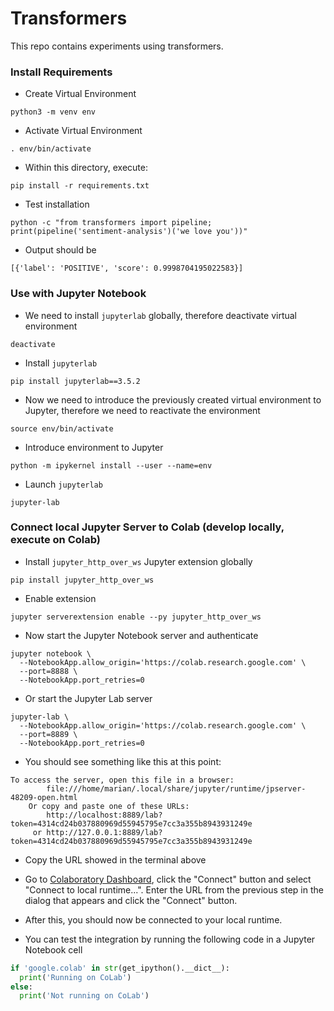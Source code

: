 # Transformers

This repo contains experiments using transformers.

### Install Requirements

- Create Virtual Environment

```shell
python3 -m venv env
```

- Activate Virtual Environment

```shell
. env/bin/activate
```

- Within this directory, execute:

```shell
pip install -r requirements.txt
```

- Test installation

```shell
python -c "from transformers import pipeline; print(pipeline('sentiment-analysis')('we love you'))"
```

- Output should be

```shell
[{'label': 'POSITIVE', 'score': 0.9998704195022583}]
```

### Use with Jupyter Notebook


- We need to install `jupyterlab` globally, therefore deactivate virtual 
  environment

```shell
deactivate
```

- Install `jupyterlab`

```shell
pip install jupyterlab==3.5.2
```

- Now we need to introduce the previously created virtual environment to 
  Jupyter, therefore we need to reactivate the environment

```shell
source env/bin/activate
```

- Introduce environment to Jupyter

```shell
python -m ipykernel install --user --name=env
```

- Launch `jupyterlab`

```shell
jupyter-lab
```

### Connect local Jupyter Server to Colab (develop locally, execute on Colab)

- Install `jupyter_http_over_ws` Jupyter extension globally

```shell
pip install jupyter_http_over_ws
```

- Enable extension

```shell
jupyter serverextension enable --py jupyter_http_over_ws
```

- Now start the Jupyter Notebook server and authenticate

```shell
jupyter notebook \
  --NotebookApp.allow_origin='https://colab.research.google.com' \
  --port=8888 \
  --NotebookApp.port_retries=0
```

- Or start the Jupyter Lab server

```shell
jupyter-lab \
  --NotebookApp.allow_origin='https://colab.research.google.com' \
  --port=8889 \
  --NotebookApp.port_retries=0
```

- You should see something like this at this point:

```shell
To access the server, open this file in a browser:
        file:///home/marian/.local/share/jupyter/runtime/jpserver-48209-open.html
    Or copy and paste one of these URLs:
        http://localhost:8889/lab?token=4314cd24b037880969d55945795e7cc3a355b8943931249e
     or http://127.0.0.1:8889/lab?token=4314cd24b037880969d55945795e7cc3a355b8943931249e
```

- Copy the URL showed in the terminal above

- Go to [Colaboratory Dashboard](https://colab.research.google.com/), click the
  "Connect" button and select "Connect to local runtime...". Enter the URL from
  the previous step in the dialog that appears and click the "Connect" button. 

- After this, you should now be connected to your local runtime.

- You can test the integration by running the following code in a Jupyter 
  Notebook cell

```python
if 'google.colab' in str(get_ipython().__dict__):
  print('Running on CoLab')
else:
  print('Not running on CoLab')
```